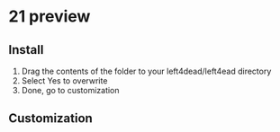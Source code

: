 # 21 preview


## Install
1. Drag the contents of the folder to your left4dead/left4ead directory
2. Select Yes to overwrite
3. Done, go to customization

## Customization
